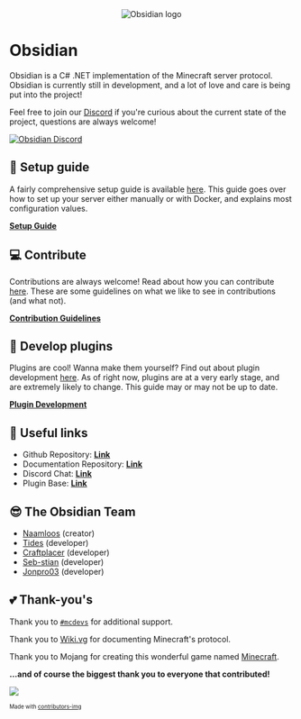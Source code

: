 <center><img src="images/logo.png" alt="Obsidian logo"/></center>

# Obsidian

Obsidian is a C# .NET implementation of the Minecraft server protocol. Obsidian is currently still in development, and a lot of love and care is being put into the project!

Feel free to join our [Discord](https://discord.gg/gQBtqyXChu) if you're curious about the current state of the project, questions are always welcome!

[![Obsidian Discord](https://discord.com/api/guilds/772894170451804220/embed.png?style=banner2)](https://discord.gg/gQBtqyXChu)

## 🔧 Setup guide
A fairly comprehensive setup guide is available [here](/articles/setup.html). This guide goes over how to set up your server either manually or with Docker, and explains most configuration values.

**[Setup Guide](/articles/setup.html)**

## 💻 Contribute
Contributions are always welcome! 
Read about how you can contribute [here](/articles/contrib.html). These are some guidelines on what we like to see in contributions (and what not).

**[Contribution Guidelines](/articles/contrib.html)**

## 🔌 Develop plugins
Plugins are cool! Wanna make them yourself?
Find out about plugin development [here](/articles/plugins.html). As of right now, plugins are at a very early stage, and are extremely likely to change. This guide may or may not be up to date.

**[Plugin Development](/articles/plugins.html)**

## 🔗 Useful links
- Github Repository: **[Link](https://github.com/ObsidianMC/Obsidian)**
- Documentation Repository: **[Link](https://github.com/ObsidianMC/Documentation)**
- Discord Chat: **[Link](https://discord.gg/gQBtqyXChu)**
- Plugin Base: **[Link](https://github.com/ObsidianMC/ObsidianPlugin)**

## 😎 The Obsidian Team

- [Naamloos](https://github.com/Naamloos) (creator)
- [Tides](https://github.com/Tides) (developer)
- [Craftplacer](https://github.com/Craftplacer/) (developer)
- [Seb-stian](https://github.com/Seb-stian) (developer)
- [Jonpro03](https://github.com/Jonpro03) (developer)

## 💕 Thank-you's
Thank you to [`#mcdevs`](https://wiki.vg/MCDevs) for additional support.

Thank you to [Wiki.vg](https://wiki.vg/) for documenting Minecraft's protocol.

Thank you to Mojang for creating this wonderful game named [Minecraft](https://www.minecraft.net).

**...and of course the biggest thank you to everyone that contributed!**

<a href="https://github.com/obsidianserver/obsidian/graphs/contributors">
  <img src="https://contributors-img.web.app/image?repo=obsidianserver/obsidian" />
</a>

<sub><sup>Made with [contributors-img](https://contributors-img.web.app)</sup></sub>